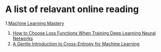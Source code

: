 # A  list of relavant online reading

1.[Machine Learning Mastery](https://machinelearningmastery.com/)
  1. [How to Choose Loss Functions When Training Deep Learning Neural Networks](https://machinelearningmastery.com/how-to-choose-loss-functions-when-training-deep-learning-neural-networks/)
  2. [A Gentle Introduction to Cross-Entropy for Machine Learning](https://machinelearningmastery.com/cross-entropy-for-machine-learning/)

